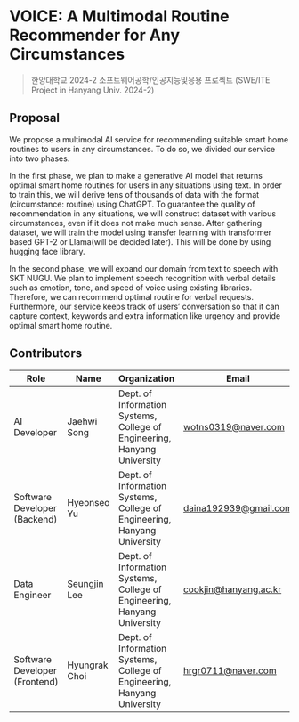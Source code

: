 # VOICE: A Multimodal Routine Recommender for Any Circumstances
> 한양대학교 2024-2 소프트웨어공학/인공지능및응용 프로젝트 (SWE/ITE Project in Hanyang Univ. 2024-2)

## Proposal
We propose a multimodal AI service for recommending suitable smart home routines to users in any circumstances. To do so, we divided our service into two phases.

In the first phase, we plan to make a generative AI model that returns optimal smart home routines for users in any situations using text. In order to train this, we will derive tens of thousands of data with the format (circumstance: routine) using ChatGPT. To guarantee the quality of recommendation in any situations, we will construct dataset with various circumstances, even if it does not make much sense. After gathering dataset, we will train the model using transfer learning with transformer based GPT-2 or Llama(will be decided later). This will be done by using hugging face library.

In the second phase, we will expand our domain from text to speech with SKT NUGU. We plan to implement speech recognition with verbal details such as emotion, tone, and speed of voice using existing libraries. Therefore, we can recommend optimal routine for verbal requests. Furthermore, our service keeps track of users’ conversation so that it can capture context, keywords and extra information like urgency and provide optimal smart home routine.

## Contributors
| Role | Name | Organization | Email |
|------|-------|-------|-------|
| AI Developer | Jaehwi Song | Dept. of Information Systems, College of Engineering, Hanyang University | wotns0319@naver.com |
| Software Developer (Backend) | Hyeonseo Yu | Dept. of Information Systems, College of Engineering, Hanyang University | daina192939@gmail.com |
| Data Engineer | Seungjin Lee | Dept. of Information Systems, College of Engineering, Hanyang University | cookjin@hanyang.ac.kr |
| Software Developer (Frontend) | Hyungrak Choi | Dept. of Information Systems, College of Engineering, Hanyang University | hrgr0711@naver.com |

